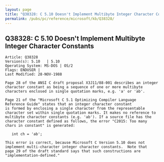 ```yaml
---
layout: page
title: "Q38328: C 5.10 Doesn't Implement Multibyte Integer Character Constants"
permalink: /pubs/pc/reference/microsoft/kb/Q38328/
---
```


## Q38328: C 5.10 Doesn't Implement Multibyte Integer Character Constants

	Article: Q38328
	Version(s): 5.10   | 5.10
	Operating System: MS-DOS | OS/2
	Flags: ENDUSER |
	Last Modified: 28-NOV-1988
	
	Page 28 of the ANSI C draft proposal X3J11/88-001 describes an integer
	character constant as being a sequence of one or more multibyte
	characters enclosed in single quotation marks, e.g. 'a' or 'ab'.
	
	Page 21 of the "Microsoft C 5.1 Optimizing Compiler Language
	Reference Guide" states that an integer character constant
	is formed by enclosing a single character from the representable
	character set within single quotation marks. It makes no reference to
	multibyte character constants (e.g. 'ab'). If a source file has the
	character constant defined as follows, the error "C2015: Too many
	chars in constant" is generated:
	
	   int ch = 'ab';
	
	This error is correct, because Microsoft C Version 5.10 does not
	implement multi-character integer character constants.  Note that
	page 29 of the draft standard says that such constructions are
	"implementation-defined."
